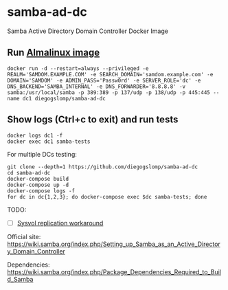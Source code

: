 # samba-ad-dc

Samba Active Directory Domain Controller Docker Image

## Run [Almalinux image](https://hub.docker.com/r/diegogslomp/samba-ad-dc)
```
docker run -d --restart=always --privileged -e REALM='SAMDOM.EXAMPLE.COM' -e SEARCH_DOMAIN='samdom.example.com' -e DOMAIN='SAMDOM' -e ADMIN_PASS='Passw0rd' -e SERVER_ROLE='dc' -e DNS_BACKEND='SAMBA_INTERNAL' -e DNS_FORWARDER='8.8.8.8' -v samba:/usr/local/samba -p 389:389 -p 137/udp -p 138/udp -p 445:445 --name dc1 diegogslomp/samba-ad-dc
```

## Show logs (Ctrl+c to exit) and run tests
```
docker logs dc1 -f
docker exec dc1 samba-tests
```

For multiple DCs testing:
```
git clone --depth=1 https://github.com/diegogslomp/samba-ad-dc
cd samba-ad-dc
docker-compose build
docker-compose up -d
docker-compose logs -f
for dc in dc{1,2,3}; do docker-compose exec $dc samba-tests; done
```

TODO: 

  - [ ] [Sysvol replication workaround](https://wiki.samba.org/index.php/Rsync_based_SysVol_replication_workaround)
  
Official site: https://wiki.samba.org/index.php/Setting_up_Samba_as_an_Active_Directory_Domain_Controller

Dependencies: https://wiki.samba.org/index.php/Package_Dependencies_Required_to_Build_Samba
